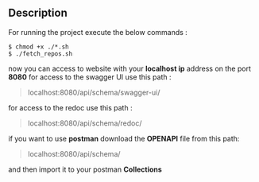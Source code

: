 
## Description
For running the project execute the below commands :

    $ chmod +x ./*.sh
    $ ./fetch_repos.sh


now you can access to website with your **localhost ip** address on the port **8080**
for access to the swagger UI use this path :
> localhost:8080/api/schema/swagger-ui/

for access to the redoc use this path :
> localhost:8080/api/schema/redoc/

if you want to use **postman** download the **OPENAPI** file from this path:
> localhost:8080/api/schema/

and then import it to your postman **Collections**
